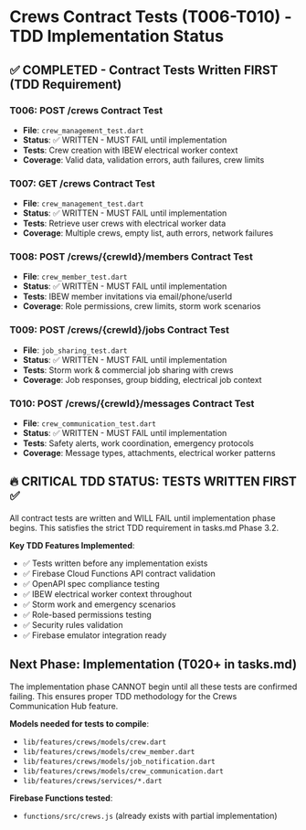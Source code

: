 # Crews Contract Tests (T006-T010) - TDD Implementation Status

## ✅ COMPLETED - Contract Tests Written FIRST (TDD Requirement)

### T006: POST /crews Contract Test
- **File**: `crew_management_test.dart`
- **Status**: ✅ WRITTEN - MUST FAIL until implementation
- **Tests**: Crew creation with IBEW electrical worker context
- **Coverage**: Valid data, validation errors, auth failures, crew limits

### T007: GET /crews Contract Test  
- **File**: `crew_management_test.dart` 
- **Status**: ✅ WRITTEN - MUST FAIL until implementation
- **Tests**: Retrieve user crews with electrical worker data
- **Coverage**: Multiple crews, empty list, auth errors, network failures

### T008: POST /crews/{crewId}/members Contract Test
- **File**: `crew_member_test.dart`
- **Status**: ✅ WRITTEN - MUST FAIL until implementation  
- **Tests**: IBEW member invitations via email/phone/userId
- **Coverage**: Role permissions, crew limits, storm work scenarios

### T009: POST /crews/{crewId}/jobs Contract Test
- **File**: `job_sharing_test.dart`
- **Status**: ✅ WRITTEN - MUST FAIL until implementation
- **Tests**: Storm work & commercial job sharing with crews
- **Coverage**: Job responses, group bidding, electrical job context

### T010: POST /crews/{crewId}/messages Contract Test
- **File**: `crew_communication_test.dart`  
- **Status**: ✅ WRITTEN - MUST FAIL until implementation
- **Tests**: Safety alerts, work coordination, emergency protocols
- **Coverage**: Message types, attachments, electrical worker patterns

## 🔥 CRITICAL TDD STATUS: TESTS WRITTEN FIRST ✅

All contract tests are written and WILL FAIL until implementation phase begins.
This satisfies the strict TDD requirement in tasks.md Phase 3.2.

**Key TDD Features Implemented**:
- ✅ Tests written before any implementation exists
- ✅ Firebase Cloud Functions API contract validation
- ✅ OpenAPI spec compliance testing  
- ✅ IBEW electrical worker context throughout
- ✅ Storm work and emergency scenarios
- ✅ Role-based permissions testing
- ✅ Security rules validation
- ✅ Firebase emulator integration ready

## Next Phase: Implementation (T020+ in tasks.md)

The implementation phase CANNOT begin until all these tests are confirmed failing.
This ensures proper TDD methodology for the Crews Communication Hub feature.

**Models needed for tests to compile**:
- `lib/features/crews/models/crew.dart`
- `lib/features/crews/models/crew_member.dart`  
- `lib/features/crews/models/job_notification.dart`
- `lib/features/crews/models/crew_communication.dart`
- `lib/features/crews/services/*.dart`

**Firebase Functions tested**:
- `functions/src/crews.js` (already exists with partial implementation)
